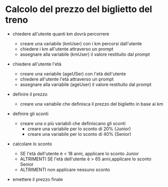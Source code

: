 # Calcolo del prezzo del biglietto del treno


- chiedere all'utente quanti km dovrà percorrere
    - creare una variabile (kmUser) con i km percorsi dall'utente
    - chiedere i km all'utente attraverso un prompt
    - assegnare alla variabile (kmUser) il valore restituito dal prompt

- chiedere all'utente l'età
    - creare una variabile (ageUSer) con l'età dell'utente
    - chiedere all'utente l'età attraverso un prompt
    - assegnare alla variabile (ageUser) il valore restituito dal prompt

- definire il prezzo
    - creare una variabile che definisca il prezzo del biglietto in base ai km 

- definire gli sconti
    - creare una o più variabili che definiscano gli sconti
        - creare una variabile per lo sconto di 20% (Junior)
        - creare una variabile per lo sconto di 40% (Senior)

- calcolare lo sconto
    - SE l'età dell'utente è < 18 anni, applicare lo sconto Junior
    - ALTRIMENTI SE l'età dell'utente è > 65 anni,applicare lo sconto Senior   
    - ALTRIMENTI non applicare nessuno sconto
     
- emettere il prezzo finale
